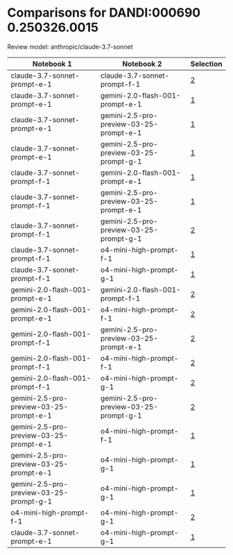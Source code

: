 # Comparisons for DANDI:000690 0.250326.0015

Review model: anthropic/claude-3.7-sonnet

| Notebook 1 | Notebook 2 | Selection |
|------------|------------|----------|
| claude-3.7-sonnet-prompt-e-1 | claude-3.7-sonnet-prompt-f-1 | [2](claude-3.7-sonnet-prompt-e-1/comparisons/claude-3.7-sonnet-prompt-f-1/comparison_thinking.md) |
| claude-3.7-sonnet-prompt-e-1 | gemini-2.0-flash-001-prompt-e-1 | [1](claude-3.7-sonnet-prompt-e-1/comparisons/gemini-2.0-flash-001-prompt-e-1/comparison_thinking.md) |
| claude-3.7-sonnet-prompt-e-1 | gemini-2.5-pro-preview-03-25-prompt-e-1 | [1](claude-3.7-sonnet-prompt-e-1/comparisons/gemini-2.5-pro-preview-03-25-prompt-e-1/comparison_thinking.md) |
| claude-3.7-sonnet-prompt-e-1 | gemini-2.5-pro-preview-03-25-prompt-g-1 | [1](claude-3.7-sonnet-prompt-e-1/comparisons/gemini-2.5-pro-preview-03-25-prompt-g-1/comparison_thinking.md) |
| claude-3.7-sonnet-prompt-f-1 | gemini-2.0-flash-001-prompt-e-1 | [1](claude-3.7-sonnet-prompt-f-1/comparisons/gemini-2.0-flash-001-prompt-e-1/comparison_thinking.md) |
| claude-3.7-sonnet-prompt-f-1 | gemini-2.5-pro-preview-03-25-prompt-e-1 | [1](claude-3.7-sonnet-prompt-f-1/comparisons/gemini-2.5-pro-preview-03-25-prompt-e-1/comparison_thinking.md) |
| claude-3.7-sonnet-prompt-f-1 | gemini-2.5-pro-preview-03-25-prompt-g-1 | [2](claude-3.7-sonnet-prompt-f-1/comparisons/gemini-2.5-pro-preview-03-25-prompt-g-1/comparison_thinking.md) |
| claude-3.7-sonnet-prompt-f-1 | o4-mini-high-prompt-f-1 | [1](claude-3.7-sonnet-prompt-f-1/comparisons/o4-mini-high-prompt-f-1/comparison_thinking.md) |
| claude-3.7-sonnet-prompt-f-1 | o4-mini-high-prompt-g-1 | [1](claude-3.7-sonnet-prompt-f-1/comparisons/o4-mini-high-prompt-g-1/comparison_thinking.md) |
| gemini-2.0-flash-001-prompt-e-1 | gemini-2.0-flash-001-prompt-f-1 | [2](gemini-2.0-flash-001-prompt-e-1/comparisons/gemini-2.0-flash-001-prompt-f-1/comparison_thinking.md) |
| gemini-2.0-flash-001-prompt-e-1 | o4-mini-high-prompt-f-1 | [2](gemini-2.0-flash-001-prompt-e-1/comparisons/o4-mini-high-prompt-f-1/comparison_thinking.md) |
| gemini-2.0-flash-001-prompt-f-1 | gemini-2.5-pro-preview-03-25-prompt-e-1 | [2](gemini-2.0-flash-001-prompt-f-1/comparisons/gemini-2.5-pro-preview-03-25-prompt-e-1/comparison_thinking.md) |
| gemini-2.0-flash-001-prompt-f-1 | o4-mini-high-prompt-f-1 | [2](gemini-2.0-flash-001-prompt-f-1/comparisons/o4-mini-high-prompt-f-1/comparison_thinking.md) |
| gemini-2.0-flash-001-prompt-f-1 | o4-mini-high-prompt-g-1 | [2](gemini-2.0-flash-001-prompt-f-1/comparisons/o4-mini-high-prompt-g-1/comparison_thinking.md) |
| gemini-2.5-pro-preview-03-25-prompt-e-1 | gemini-2.5-pro-preview-03-25-prompt-g-1 | [2](gemini-2.5-pro-preview-03-25-prompt-e-1/comparisons/gemini-2.5-pro-preview-03-25-prompt-g-1/comparison_thinking.md) |
| gemini-2.5-pro-preview-03-25-prompt-e-1 | o4-mini-high-prompt-f-1 | [1](gemini-2.5-pro-preview-03-25-prompt-e-1/comparisons/o4-mini-high-prompt-f-1/comparison_thinking.md) |
| gemini-2.5-pro-preview-03-25-prompt-e-1 | o4-mini-high-prompt-g-1 | [1](gemini-2.5-pro-preview-03-25-prompt-e-1/comparisons/o4-mini-high-prompt-g-1/comparison_thinking.md) |
| gemini-2.5-pro-preview-03-25-prompt-g-1 | o4-mini-high-prompt-g-1 | [1](gemini-2.5-pro-preview-03-25-prompt-g-1/comparisons/o4-mini-high-prompt-g-1/comparison_thinking.md) |
| o4-mini-high-prompt-f-1 | o4-mini-high-prompt-g-1 | [2](o4-mini-high-prompt-f-1/comparisons/o4-mini-high-prompt-g-1/comparison_thinking.md) |
| claude-3.7-sonnet-prompt-e-1 | o4-mini-high-prompt-g-1 | [1](claude-3.7-sonnet-prompt-e-1/comparisons/o4-mini-high-prompt-g-1/comparison_thinking.md) |
